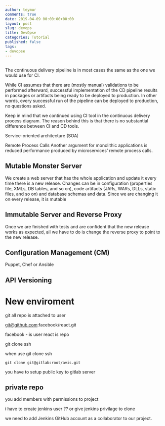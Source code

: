 ```yaml
---
author: teymur
comments: true
date: 2019-04-09 00:00:00+00:00
layout: post
slug: devops
title: DevOpse
categories: Tutorial
published: false
tags:
- devopse
---
```



## 


The continuous delivery pipeline is in most cases the same as the one we would use for CI.

While CI assumes that there are (mostly manual) validations to be
performed afterward, successful implementation of the CD pipeline results in packages or artifacts
being ready to be deployed to production. In other words, every successful run of the pipeline can
be deployed to production, no questions asked. 

Keep in mind that we continued using CI tool in the continuous delivery process diagram. The
reason behind this is that there is no substantial difference between CI and CD tools.


Service-oriented architecture (SOA)

Remote Process Calls
Another argument for monolithic applications is reduced performance produced by microservices’
remote process calls.

## Mutable Monster Server

We
create a web server that has the whole application and update it every time there is a new release.
Changes can be in configuration (properties file, XMLs, DB tables, and so on), code artifacts (JARs,
WARs, DLLs, static files, and so on) and database schemas and data. Since we are changing it on
every release, it is mutable

## Immutable Server and Reverse Proxy

Once we are finished with tests and are confident that the new release works as expected, all we
have to do is change the reverse proxy to point to the new release.

## Configuration Management (CM)

Puppet, Chef or Ansible

## API Versioning


# New enviroment


git all repo is attached to user

git@github.com:facebook/react.git

facebook - is user react is repo


git clone ssh

when use git clone ssh 
```	
git clone git@gitlab:root/avis.git
```
you have to setup public key to gitlab server 

## private repo 

you add members with permissions to project

i have to create jenkins user ??
or give jenkins privilage to clone 

we need to add Jenkins GitHub account as a collaborator to our project. 
